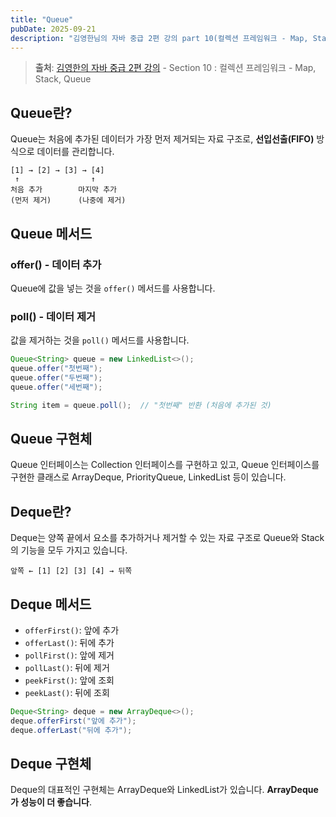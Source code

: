 ```yaml
---
title: "Queue"
pubDate: 2025-09-21
description: "김영한님의 자바 중급 2편 강의 part 10(컬렉션 프레임워크 - Map, Stack, Queue) 학습 정리"
---
```


> **출처**: [김영한의 자바 중급 2편 강의](https://inf.run/ir9Dw) - Section 10 : 컬렉션 프레임워크 - Map, Stack, Queue

## Queue란?

Queue는 처음에 추가된 데이터가 가장 먼저 제거되는 자료 구조로, **선입선출(FIFO)** 방식으로 데이터를 관리합니다.

```
[1] → [2] → [3] → [4]
 ↑                ↑
처음 추가        마지막 추가
(먼저 제거)      (나중에 제거)
```

## Queue 메서드

### offer() - 데이터 추가

Queue에 값을 넣는 것을 `offer()` 메서드를 사용합니다.

### poll() - 데이터 제거

값을 제거하는 것을 `poll()` 메서드를 사용합니다.

```java
Queue<String> queue = new LinkedList<>();
queue.offer("첫번째");
queue.offer("두번째");
queue.offer("세번째");

String item = queue.poll();  // "첫번째" 반환 (처음에 추가된 것)
```

## Queue 구현체

Queue 인터페이스는 Collection 인터페이스를 구현하고 있고, Queue 인터페이스를 구현한 클래스로 ArrayDeque, PriorityQueue, LinkedList 등이 있습니다.

## Deque란?

Deque는 양쪽 끝에서 요소를 추가하거나 제거할 수 있는 자료 구조로 Queue와 Stack의 기능을 모두 가지고 있습니다.

```
앞쪽 ← [1] [2] [3] [4] → 뒤쪽
```

## Deque 메서드

- `offerFirst()`: 앞에 추가
- `offerLast()`: 뒤에 추가
- `pollFirst()`: 앞에 제거
- `pollLast()`: 뒤에 제거
- `peekFirst()`: 앞에 조회
- `peekLast()`: 뒤에 조회

```java
Deque<String> deque = new ArrayDeque<>();
deque.offerFirst("앞에 추가");
deque.offerLast("뒤에 추가");
```

## Deque 구현체

Deque의 대표적인 구현체는 ArrayDeque와 LinkedList가 있습니다. **ArrayDeque가 성능이 더 좋습니다**.
